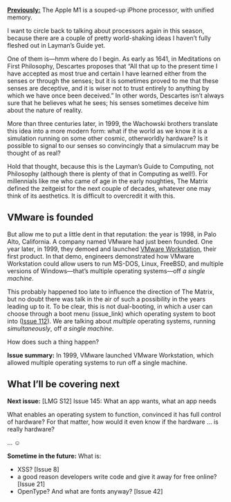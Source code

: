 [**Previously:**](https://buttondown.email/laymansguide/archive/) The Apple M1 is a souped-up iPhone processor, with unified memory.

I want to circle back to talking about processors again in this season, because there are a couple of pretty world-shaking ideas I haven’t fully fleshed out in Layman’s Guide yet.

One of them is—hmm where do I begin. As early as 1641, in Meditations on First Philosophy, Descartes proposes that “All that up to the present time I have accepted as most true and certain I have learned either from the senses or through the senses; but it is sometimes proved to me that these senses are deceptive, and it is wiser not to trust entirely to anything by which we have once been deceived.” In other words, Descartes isn’t always sure that he believes what he sees; his senses sometimes deceive him about the nature of reality.

More than three centuries later, in 1999, the Wachowski brothers translate this idea into a more modern form: what if the world as we know it is a simulation running on some other cosmic, otherworldly hardware? Is it possible to signal to our senses so convincingly that a simulacrum may be thought of as real?

Hold that thought, because this is the Layman’s Guide to Computing, not Philosophy (although there is plenty of that in Computing as well!). For millennials like me who came of age in the early noughties, The Matrix defined the zeitgeist for the next couple of decades, whatever one may think of its aesthetics. It is difficult to overcredit it with this.

## VMware is founded

But allow me to put a little dent in that reputation: the year is 1998, in Palo Alto, California. A company named VMware had just been founded. One year later, in 1999, they demoed and launched [VMware Workstation](https://www.virten.net/2015/12/vmware-workstation-from-1999-to-2015/), their first product. In that demo, engineers demonstrated how VMware Workstation could allow users to run MS-DOS, Linux, FreeBSD, and multiple versions of Windows—that’s multiple operating systems—off _a single machine_.

This probably happened too late to influence the direction of The Matrix, but no doubt there was talk in the air of such a possibility in the years leading up to it. To be clear, this is not dual-booting, in which a user can choose through a boot menu (issue_link) which operating system to boot into ([Issue 112](https://buttondown.email/laymansguide/archive/lmg-s9-issue-112-bootstrapping-into-existence/)). We are talking about _multiple_ operating systems, running _simultaneously_, off _a single machine_.

How does such a thing happen?

**Issue summary:** In 1999, VMware launched VMware Workstation, which allowed multiple operating systems to run off a single machine.

## What I’ll be covering next

**Next issue:** [LMG S12] Issue 145: What an app wants, what an app needs

What enables an operating system to function, convinced it has full control of hardware? For that matter, how would it even know if the hardware ... is really hardware?

... ☺

**Sometime in the future:** What is:

- XSS? [Issue 8]
- a good reason developers write code and give it away for free online? [Issue 21]
- OpenType? And what are fonts anyway? [Issue 42]
